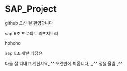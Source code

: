 # SAP_Project

github 오신 걸 환영합니다

sap 6조 프로젝트 리포지토리

hohoho

sap 6조 개발 최정윤

다들 잘 지내고 계신지요,,^^ 오랜만에 뵈옵니다,,,,^^ 정윤 올림,,*^^*

